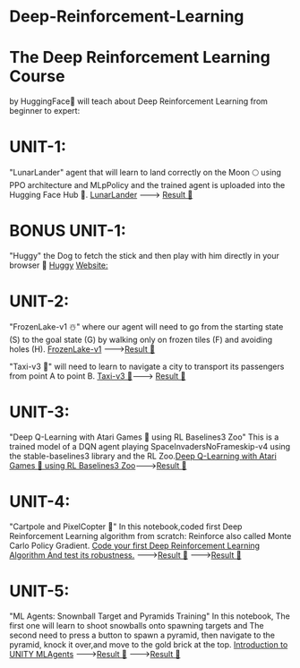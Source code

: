 # Deep-Reinforcement-Learning 


# The Deep Reinforcement Learning Course # 
by HuggingFace🤗 will teach about Deep Reinforcement Learning from beginner to expert:

# UNIT-1: 
"LunarLander" agent that will learn to land correctly on the Moon 🌕 using PPO architecture and MLpPolicy and the trained agent is uploaded into the Hugging Face Hub 🤗. 
[LunarLander](https://huggingface.co/deep-rl-course/unit1/hands-on?fw=pt) --->
[Result 🤗](https://huggingface.co/MrDivakaruni/ppo-LunarLander-v2)

# BONUS UNIT-1: 
"Huggy" the Dog to fetch the stick and then play with him directly in your browser 🐶 
[Huggy](https://huggingface.co/deep-rl-course/unitbonus1/train?fw=pt) [Website:](https://huggingface.co/spaces/ThomasSimonini/Huggy)

# UNIT-2: 
"FrozenLake-v1 ☃️" where our agent will need to go from the starting state (S) to the goal state (G) by walking only on frozen tiles (F) and avoiding holes (H). [FrozenLake-v1](https://colab.research.google.com/github/huggingface/deep-rl-class/blob/main/notebooks/unit2/unit2.ipynb#scrollTo=RpOTtSt83kPZ)
--->[Result 🤗](https://huggingface.co/MrDivakaruni/q-FrozenLake-v1-4x4-noSlippery)

"Taxi-v3 🚕" will need to learn to navigate a city to transport its passengers from point A to point B. [Taxi-v3 🚕](https://colab.research.google.com/github/huggingface/deep-rl-class/blob/main/notebooks/unit2/unit2.ipynb#scrollTo=RpOTtSt83kPZ)--->
[Result 🤗](https://huggingface.co/MrDivakaruni/Taxi-v3)

# UNIT-3:
"Deep Q-Learning with Atari Games 👾 using RL Baselines3 Zoo" This is a trained model of a DQN agent playing SpaceInvadersNoFrameskip-v4 using the stable-baselines3 library and the RL Zoo.[Deep Q-Learning with Atari Games 👾 using RL Baselines3 Zoo](https://huggingface.co/deep-rl-course/unit3/hands-on?fw=pt)--->[Result 🤗](https://huggingface.co/MrDivakaruni/dqn-SpaceInvadersNoFrameskip-v4)

# UNIT-4:
"Cartpole and PixelCopter 🚁" In this notebook,coded first Deep Reinforcement Learning algorithm from scratch: Reinforce also called Monte Carlo Policy Gradient.
[Code your first Deep Reinforcement Learning Algorithm And test its robustness.](https://colab.research.google.com/github/huggingface/deep-rl-class/blob/main/notebooks/unit4/unit4.ipynb#scrollTo=CjRWziAVU2lZ)
--->[Result 🤗](https://huggingface.co/MrDivakaruni/Reinforce-cartpole_policy)
--->[Result 🤗](https://huggingface.co/MrDivakaruni/Reinforce-pixelcopter_policy)

# UNIT-5:
"ML Agents: Snownball Target and Pyramids Training" In this notebook, The first one will learn to shoot snowballs onto spawning targets and The second need to press a button to spawn a pyramid, then navigate to the pyramid, knock it over,and move to the gold brick at the top.
[Introduction to UNITY MLAgents](https://colab.research.google.com/github/huggingface/deep-rl-class/blob/main/notebooks/unit5/unit5.ipynb)
--->[Result 🤗](https://singularite.itch.io/snowballtarget)
--->[Result 🤗](https://singularite.itch.io/pyramids)
